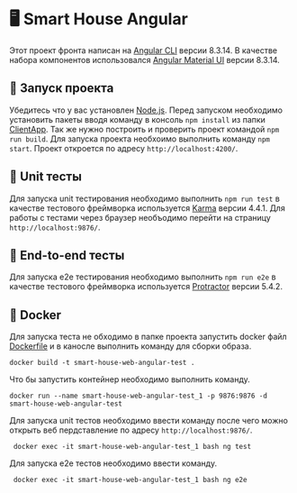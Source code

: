 ﻿# 🖥 Smart House Angular 

Этот проект фронта написан на [Angular CLI](https://github.com/angular/angular-cli) версии 8.3.14.
В качестве набора компонентов использовался [Angular Material UI](https://material.angular.io/) версии 8.3.14.

## 🚀 Запуск проекта
Убедитесь что у вас установлен [Node.js](https://nodejs.org/en/download). Перед запуском необходимо установить пакеты вводя команду в консоль `npm install` из папки [ClientApp](ClientApp). Так же нужно построить и проверить проект командой `npm run build`. Для запуска проекта необхоимо выполнить команду `npm start`. Проект откроется по адресу `http://localhost:4200/`. 

## 🧪 Unit тесты
Для запуска unit тестирования необходимо выполнить `npm run test` в качестве тестового фреймворка используется [Karma](https://karma-runner.github.io) версии 4.4.1. Для работы с тестами через браузер необъодимо перейти на страницу `http://localhost:9876/`.

## 🧪 End-to-end тесты
Для запуска e2e тестирования необходимо выполнить `npm run e2e` в качестве тестового фреймворка используется [Protractor](http://www.protractortest.org/) версии 5.4.2.

## 🐳 Docker 
Для запуска теста не обходимо в папке проекта запустить docker файл [Dockerfile](https://github.com/JeanRasin/SmartHouse/blob/master/Dockerfile) и в каносле выполнить команду для сборки образа.
```docker
docker build -t smart-house-web-angular-test .
```
Что бы запустить контейнер необходимо выполнить команду.
```docker
docker run --name smart-house-web-angular-test_1 -p 9876:9876 -d smart-house-web-angular-test
```
Для запуска unit тестов необходимо ввести команду после чего можно открыть веб пердставление по адресу `http://localhost:9876/`.
```docker
 docker exec -it smart-house-web-angular-test_1 bash ng test
```
Для запуска e2e тестов необходимо ввести команду.
```docker
 docker exec -it smart-house-web-angular-test_1 bash ng e2e
```

